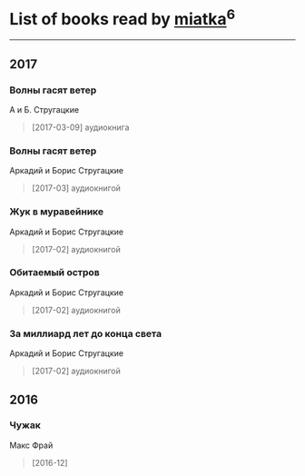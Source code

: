 # List of books read by [miatka](http://vk.com/id35140437)<sup>6</sup>
---

## 2017

### Волны гасят ветер
А и Б. Стругацкие
> [2017-03-09] аудиокнига


### Волны гасят ветер
Аркадий и Борис Стругацкие
> [2017-03] аудиокнигой


### Жук в муравейнике
Аркадий и Борис Стругацкие
> [2017-02] аудиокнигой


### Обитаемый остров
Аркадий и Борис Стругацкие
> [2017-02] аудиокнигой


### За миллиард лет до конца света
Аркадий и Борис Стругацкие
> [2017-02] аудиокнигой



## 2016

### Чужак
Макс Фрай
> [2016-12] 



